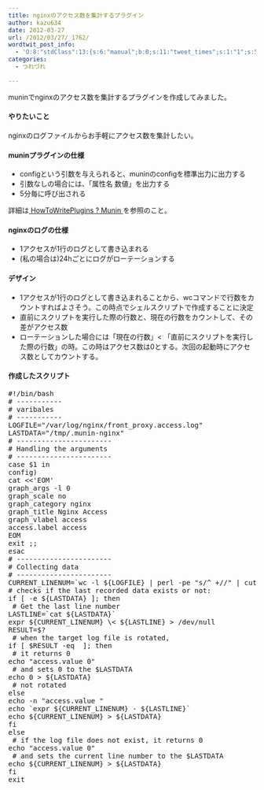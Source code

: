 ```yaml
---
title: nginxのアクセス数を集計するプラグイン
author: kazu634
date: 2012-03-27
url: /2012/03/27/_1762/
wordtwit_post_info:
  - 'O:8:"stdClass":13:{s:6:"manual";b:0;s:11:"tweet_times";s:1:"1";s:5:"delay";s:1:"0";s:7:"enabled";s:1:"1";s:10:"separation";i:60;s:7:"version";s:3:"3.7";s:14:"tweet_template";b:0;s:6:"status";i:2;s:6:"result";a:0:{}s:13:"tweet_counter";i:2;s:13:"tweet_log_ids";a:1:{i:0;i:5453;}s:9:"hash_tags";a:0:{}s:8:"accounts";a:1:{i:0;s:7:"kazu634";}}'
categories:
  - つれづれ

---
```

<div class="section">
<p>
    muninでnginxのアクセス数を集計するプラグインを作成してみました。
</p>
  
<h4>
    やりたいこと
</h4>
  
<p>
    nginxのログファイルからお手軽にアクセス数を集計したい。
</p>
  
<h4>
    muninプラグインの仕様
</h4>
  
<ul>
<li>
      configという引数を与えられると、muninのconfigを標準出力に出力する
</li>
<li>
      引数なしの場合には、「属性名 数値」を出力する
</li>
<li>
      5分毎に呼び出される
</li>
</ul>
  
<p>
    詳細は<a href="http://munin-monitoring.org/wiki/HowToWritePlugins" onclick="__gaTracker('send', 'event', 'outbound-article', 'http://munin-monitoring.org/wiki/HowToWritePlugins', '      HowToWritePlugins ? Munin    ');" target="_blank"> HowToWritePlugins ? Munin </a>を参照のこと。
</p>
  
<h4>
    nginxのログの仕様
</h4>
  
<ul>
<li>
      1アクセスが1行のログとして書き込まれる
</li>
<li>
      (私の場合は)24hごとにログがローテーションする
</li>
</ul>
  
<h4>
    デザイン
</h4>
  
<ul>
<li>
      1アクセスが1行のログとして書き込まれることから、wcコマンドで行数をカウントすればよさそう。この時点でシェルスクリプトで作成することに決定
</li>
<li>
      直前にスクリプトを実行した際の行数と、現在の行数をカウントして、その差がアクセス数
</li>
<li>
      ローテーションした場合には「現在の行数」< 「直前にスクリプトを実行した際の行数」の時。この時はアクセス数は0とする。次回の起動時にアクセス数としてカウントする。
</li>
</ul>
  
<h4>
    作成したスクリプト
</h4>
  
<pre class="syntax-highlight">
<span class="synComment">#!/bin/bash</span>
<span class="synComment"># -----------</span>
<span class="synComment"># varibales</span>
<span class="synComment"># -----------</span>
<span class="synIdentifier">LOGFILE</span>=<span class="synStatement">&#34;</span><span class="synConstant">/var/log/nginx/front_proxy.access.log</span><span class="synStatement">&#34;</span>
<span class="synIdentifier">LASTDATA</span>=<span class="synStatement">&#34;</span><span class="synConstant">/tmp/.munin-nginx</span><span class="synStatement">&#34;</span>
<span class="synComment"># -----------------------</span>
<span class="synComment"># Handling the arguments</span>
<span class="synComment"># -----------------------</span>
<span class="synStatement">case</span> <span class="synPreProc">$1</span> <span class="synStatement">in</span>
config<span class="synStatement">)</span>
cat <span class="synStatement">&#60;&#60;'EOM'</span>
<span class="synConstant">graph_args -l 0</span>
<span class="synConstant">graph_scale no</span>
<span class="synConstant">graph_category nginx</span>
<span class="synConstant">graph_title Nginx Access</span>
<span class="synConstant">graph_vlabel access</span>
<span class="synConstant">access.label access</span>
<span class="synStatement">EOM</span>
<span class="synStatement">exit</span> <span class="synConstant"></span><span class="synStatement">;;</span>
<span class="synStatement">esac</span>
<span class="synComment"># -----------------------</span>
<span class="synComment"># Collecting data</span>
<span class="synComment"># -----------------------</span>
<span class="synIdentifier">CURRENT_LINENUM</span>=<span class="synSpecial">`wc -l </span><span class="synPreProc">${LOGFILE}</span><span class="synSpecial"> </span><span class="synStatement">|</span><span class="synSpecial"> perl -pe </span><span class="synStatement">&#34;</span><span class="synConstant">s/^ +//</span><span class="synStatement">&#34;</span><span class="synSpecial"> </span><span class="synStatement">|</span><span class="synSpecial"> cut -f </span><span class="synConstant">1</span><span class="synSpecial"> -d </span><span class="synStatement">&#34;</span><span class="synConstant"> </span><span class="synStatement">&#34;</span><span class="synSpecial">`</span>
<span class="synComment"># checks if the last recorded data exists or not:</span>
<span class="synStatement">if</span> <span class="synStatement">[</span> <span class="synStatement">-e</span> <span class="synPreProc">${LASTDATA}</span> <span class="synStatement">];</span> <span class="synStatement">then</span>
<span class="synComment"> # Get the last line number</span>
<span class="synIdentifier">LASTLINE</span>=<span class="synSpecial">`cat </span><span class="synPreProc">${LASTDATA}</span><span class="synSpecial">`</span>
<span class="synStatement">expr</span> <span class="synPreProc">${CURRENT_LINENUM}</span> \<span class="synStatement">&#60;</span> <span class="synPreProc">${LASTLINE}</span> <span class="synStatement">&#62;</span> /dev/null
<span class="synIdentifier">RESULT</span>=<span class="synPreProc">$?</span>
<span class="synComment"> # when the target log file is rotated,</span>
<span class="synStatement">if</span> <span class="synStatement">[</span> <span class="synPreProc">$RESULT</span> <span class="synStatement">-eq</span> <span class="synConstant"></span> <span class="synStatement">];</span> <span class="synStatement">then</span>
<span class="synComment"> # it returns 0</span>
<span class="synStatement">echo</span><span class="synConstant"> </span><span class="synStatement">&#34;</span><span class="synConstant">access.value 0</span><span class="synStatement">&#34;</span>
<span class="synComment"> # and sets 0 to the $LASTDATA</span>
<span class="synStatement">echo</span><span class="synConstant"> 0 </span><span class="synStatement">&#62;</span> <span class="synPreProc">${LASTDATA}</span>
<span class="synComment"> # not rotated</span>
<span class="synStatement">else</span>
<span class="synStatement">echo</span><span class="synConstant"> -n </span><span class="synStatement">&#34;</span><span class="synConstant">access.value </span><span class="synStatement">&#34;</span>
<span class="synStatement">echo</span><span class="synConstant"> </span><span class="synSpecial">`</span><span class="synStatement">expr</span><span class="synSpecial"> </span><span class="synPreProc">${CURRENT_LINENUM}</span><span class="synSpecial"> - </span><span class="synPreProc">${LASTLINE}</span><span class="synSpecial">`</span>
<span class="synStatement">echo</span><span class="synConstant"> </span><span class="synPreProc">${CURRENT_LINENUM}</span><span class="synConstant"> </span><span class="synStatement">&#62;</span> <span class="synPreProc">${LASTDATA}</span>
<span class="synStatement">fi</span>
<span class="synStatement">else</span>
<span class="synComment"> # if the log file does not exist, it returns 0</span>
<span class="synStatement">echo</span><span class="synConstant"> </span><span class="synStatement">&#34;</span><span class="synConstant">access.value 0</span><span class="synStatement">&#34;</span>
<span class="synComment"> # and sets the current line number to the $LASTDATA</span>
<span class="synStatement">echo</span><span class="synConstant"> </span><span class="synPreProc">${CURRENT_LINENUM}</span><span class="synConstant"> </span><span class="synStatement">&#62;</span> <span class="synPreProc">${LASTDATA}</span>
<span class="synStatement">fi</span>
<span class="synStatement">exit</span> <span class="synConstant"></span>
</pre>
</div>